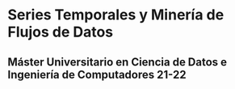 # Series Temporales y Minería de Flujos de Datos

## Máster Universitario en Ciencia de Datos e Ingeniería de Computadores 21-22
